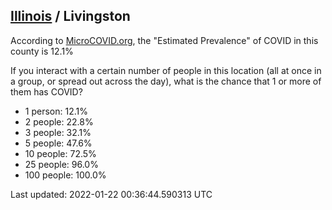 
## [Illinois](/united-states/illinois) / Livingston

According to [MicroCOVID.org](http://microcovid.org),
the "Estimated Prevalence" of COVID in this county is 12.1%

If you interact with a certain number of people in this location
(all at once in a group, or spread out across the day), what is the chance that
1 or more of them has COVID?

- 1 person: 12.1%
- 2 people: 22.8%
- 3 people: 32.1%
- 5 people: 47.6%
- 10 people: 72.5%
- 25 people: 96.0%
- 100 people: 100.0%

Last updated: 2022-01-22 00:36:44.590313 UTC
